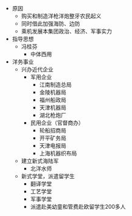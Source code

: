 - 原因
	- 购买和制造洋枪洋炮整牙农民起义
	- 同时借此加强海防、边防
	- 乘机发展本集团政治、经济、军事实力
- 指导思想
	- 冯桂芬
		- 中体西用
- 洋务事业
	- 兴办近代企业
		- 军用企业
			- 江南制造总局
			- 金陵机器局
			- 福州船政局
			- 天津机器局
			- 湖北枪炮厂
		- 民用企业（官督商办）
			- 轮船招商局
			- 开平矿务局
			- 天津电报局
			- 上海机器织布局
	- 建立新式海陆军
		- 北洋水师
	- 新式学堂，派遣留学生
		- 翻译学堂
		- 工艺学堂
		- 军事学堂
		- 派遣赴美幼童和管费赴欧留学生200多人